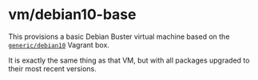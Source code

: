 # vm/debian10-base

This provisions a basic Debian Buster virtual machine based on the
[`generic/debian10`](https://app.vagrantup.com/generic/boxes/debian10)
Vagrant box.

It is exactly the same thing as that VM, but with all packages upgraded
to their most recent versions.
